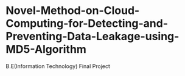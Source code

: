 # Novel-Method-on-Cloud-Computing-for-Detecting-and-Preventing-Data-Leakage-using-MD5-Algorithm
B.E(Information Technology) Final Project
